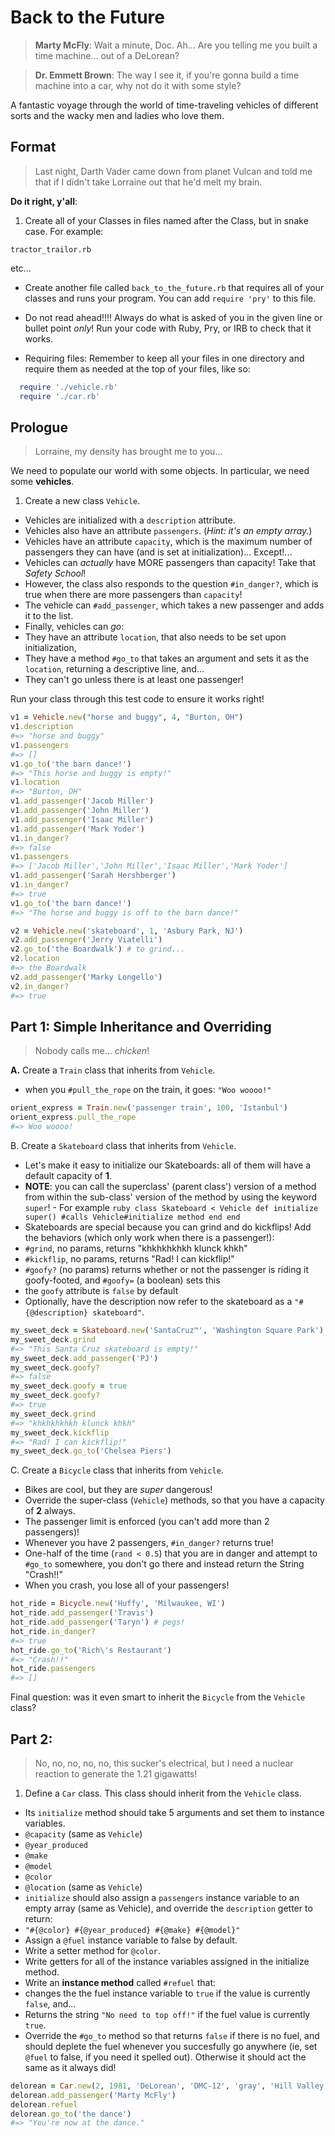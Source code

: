 # Back to the Future

> **Marty McFly**: Wait a minute, Doc. Ah... Are you telling me you built a time machine... out of a DeLorean?

> **Dr. Emmett Brown**: The way I see it, if you're gonna build a time machine into a car, why not do it with some style?

A fantastic voyage through the world of time-traveling vehicles of different sorts and the wacky men and ladies who love them.

## Format

> Last night, Darth Vader came down from planet Vulcan and told me that if I didn't take Lorraine out that he'd melt my brain.

**Do it right, y'all**:

1. Create all of your Classes in files named after the Class, but in snake case. For example:
```
tractor_trailor.rb
```
etc...

- Create another file called `back_to_the_future.rb` that requires all of your classes and runs your program. You can add `require 'pry'` to this file.

- Do not read ahead!!!! Always do what is asked of you in the given line or bullet point *only*! Run your code with Ruby, Pry, or IRB to check that it works.

- Requiring files: Remember to keep all your files in one directory and require them as needed at the top of your files, like so:
```ruby
  require './vehicle.rb'
  require './car.rb'
```

## Prologue

> Lorraine, my density has brought me to you...

We need to populate our world with some objects. In particular, we need some **vehicles**.

1. Create a new class `Vehicle`.
- Vehicles are initialized with a `description` attribute.
- Vehicles also have an attribute `passengers`. (*Hint: it's an empty array.*)
- Vehicles have an attribute `capacity`, which is the maximum number of passengers they can have (and is set at initialization)... Except!...
- Vehicles can *actually* have MORE passengers than capacity! Take that *Safety School*!
- However, the class also responds to the question `#in_danger?`, which is true when there are more passengers than `capacity`!
- The vehicle can `#add_passenger`, which takes a new passenger and adds it to the list.
- Finally, vehicles can *go*:
- They have an attribute `location`, that also needs to be set upon initialization,
- They have a method `#go_to` that takes an argument and sets it as the `location`, returning a descriptive line, and...
- They can't go unless there is at least one passenger!

Run your class through this test code to ensure it works right!

```ruby
v1 = Vehicle.new("horse and buggy", 4, "Burton, OH")
v1.description
#=> "horse and buggy"
v1.passengers
#=> []
v1.go_to('the barn dance!')
#=> "This horse and buggy is empty!"
v1.location
#=> "Burton, OH"
v1.add_passenger('Jacob Miller')
v1.add_passenger('John Miller')
v1.add_passenger('Isaac Miller')
v1.add_passenger('Mark Yoder')
v1.in_danger?
#=> false
v1.passengers
#=> ['Jacob Miller','John Miller','Isaac Miller','Mark Yoder']
v1.add_passenger('Sarah Hershberger')
v1.in_danger?
#=> true
v1.go_to('the barn dance!')
#=> "The horse and buggy is off to the barn dance!"

v2 = Vehicle.new('skateboard', 1, 'Asbury Park, NJ')
v2.add_passenger('Jerry Viatelli')
v2.go_to('the Boardwalk') # to grind...
v2.location
#=> the Boardwalk
v2.add_passenger('Marky Longello')
v2.in_danger?
#=> true
```

## Part 1: Simple Inheritance and Overriding
> Nobody calls me... *chicken*!

**A.** Create a `Train` class that inherits from `Vehicle`.

- when you `#pull_the_rope` on the train, it goes: `"Woo woooo!"`
```ruby
orient_express = Train.new('passenger train', 100, 'Istanbul')
orient_express.pull_the_rope
#=> Woo woooo!
```

B. Create a `Skateboard` class that inherits from `Vehicle`.

- Let's make it easy to initialize our Skateboards: all of them will have a default capacity of **1**.
- **NOTE**: you can call the superclass' (parent class') version of a method from within the sub-class' version of the method by using the keyword `super`! 
      - For example
          ```ruby
          class Skateboard < Vehicle
            def initialize
              super() #calls Vehicle#initialize method
            end
          end
          ```
- Skateboards are special because you can grind and do kickflips! Add the behaviors (which only work when there is a passenger!):
- `#grind`, no params, returns "khkhkhkhkh klunck khkh"
- `#kickflip`, no params, returns "Rad! I can kickflip!"
- `#goofy?` (no params) returns whether or not the passenger is riding it goofy-footed, and `#goofy=` (a boolean) sets this
- the `goofy` attribute is `false` by default
- Optionally, have the description now refer to the skateboard as a `"#{@description} skateboard"`.
```ruby
my_sweet_deck = Skateboard.new('SantaCruz™', 'Washington Square Park')
my_sweet_deck.grind
#=> "This Santa Cruz skateboard is empty!"
my_sweet_deck.add_passenger('PJ')
my_sweet_deck.goofy?
#=> false
my_sweet_deck.goofy = true
my_sweet_deck.goofy?
#=> true
my_sweet_deck.grind
#=> "khkhkhkhkh klunck khkh"
my_sweet_deck.kickflip
#=> "Rad! I can kickflip!"
my_sweet_deck.go_to('Chelsea Piers')
```

C. Create a `Bicycle` class that inherits from `Vehicle`.

- Bikes are cool, but they are *super* dangerous!
- Override the super-class (`Vehicle`) methods, so that you have a capacity of **2** always.
- The passenger limit is enforced (you can't add more than 2 passengers)!
- Whenever you have 2 passengers, `#in_danger?` returns true!
- One-half of the time (`rand < 0.5`) that you are in danger and attempt to `#go_to` somewhere, you don't go there and instead return the String "Crash!!"
- When you crash, you lose all of your passengers!
```ruby
hot_ride = Bicycle.new('Huffy', 'Milwaukee, WI')
hot_ride.add_passenger('Travis')
hot_ride.add_passenger('Taryn') # pegs!
hot_ride.in_danger?
#=> true
hot_ride.go_to('Rich\'s Restaurant')
#=> "Crash!!"
hot_ride.passengers
#=> []
```

Final question: was it even smart to inherit the `Bicycle` from the `Vehicle` class?

## Part 2:
> No, no, no, no, no, this sucker's electrical, but I need a nuclear reaction to generate the 1.21 gigawatts!

1. Define a `Car` class. This class should inherit from the `Vehicle` class.
- Its `initialize` method should take 5 arguments and set them to instance variables.
- `@capacity` (same as `Vehicle`)
- `@year_produced`
- `@make`
- `@model`
- `@color`
- `@location` (same as `Vehicle`)
- `initialize` should also assign a `passengers` instance variable to an empty array  (same as Vehicle), and override the `description` getter to return:
- `"#{@color} #{@year_produced} #{@make} #{@model}"`
- Assign a `@fuel` instance variable to false by default.
- Write a setter method for `@color`.
- Write getters for all of the instance variables assigned in the initialize method.
- Write an **instance method** called `#refuel` that:
- changes the the fuel instance variable to `true` if the value is currently `false`, and...
- Returns the string `"No need to top off!"` if the fuel value is currently `true`.
- Override the `#go_to` method so that returns `false` if there is no fuel, and should deplete the fuel whenever you succesfully go anywhere (ie, set `@fuel` to false, if you need it spelled out). Otherwise it should act the same as it always did!

```ruby
delorean = Car.new(2, 1981, 'DeLorean', 'DMC-12', 'gray', 'Hill Valley')
delorean.add_passenger('Marty McFly')
delorean.refuel
delorean.go_to('the dance')
#=> "You're now at the dance."
```